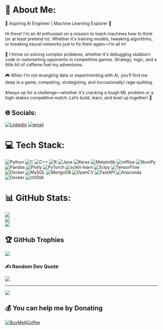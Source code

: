 # 💫 About Me:
🚀 Aspiring AI Engineer | Machine Learning Explorer 🤖<br><br>Hi there! I'm an AI enthusiast on a mission to teach machines how to think (or at least pretend to). Whether it's training models, tweaking algorithms, or breaking neural networks just to fix them again—I’m all in!<br><br>🧠 I thrive on solving complex problems, whether it's debugging stubborn code or outsmarting opponents in competitive games. Strategy, logic, and a little bit of caffeine fuel my adventures.<br><br>🎮 When I’m not wrangling data or experimenting with AI, you’ll find me deep in a game, competing, strategizing, and (occasionally) rage-quitting.<br><br>Always up for a challenge—whether it's cracking a tough ML problem or a high-stakes competitive match. Let’s build, learn, and level up together! 🚀


## 🌐 Socials:
[![LinkedIn](https://img.shields.io/badge/LinkedIn-%230077B5.svg?logo=linkedin&logoColor=white)](https://linkedin.com/in/https://www.linkedin.com/in/alexander-g-rosete/) [![email](https://img.shields.io/badge/Email-D14836?logo=gmail&logoColor=white)](mailto:alexandergrosete@gmail.com) 

# 💻 Tech Stack:
![Python](https://img.shields.io/badge/python-3670A0?style=plastic&logo=python&logoColor=ffdd54) ![C](https://img.shields.io/badge/c-%2300599C.svg?style=plastic&logo=c&logoColor=white) ![C++](https://img.shields.io/badge/c++-%2300599C.svg?style=plastic&logo=c%2B%2B&logoColor=white) ![R](https://img.shields.io/badge/r-%23276DC3.svg?style=plastic&logo=r&logoColor=white) ![Java](https://img.shields.io/badge/java-%23ED8B00.svg?style=plastic&logo=openjdk&logoColor=white) ![Keras](https://img.shields.io/badge/Keras-%23D00000.svg?style=plastic&logo=Keras&logoColor=white) ![Matplotlib](https://img.shields.io/badge/Matplotlib-%23ffffff.svg?style=plastic&logo=Matplotlib&logoColor=black) ![mlflow](https://img.shields.io/badge/mlflow-%23d9ead3.svg?style=plastic&logo=numpy&logoColor=blue) ![NumPy](https://img.shields.io/badge/numpy-%23013243.svg?style=plastic&logo=numpy&logoColor=white) ![Pandas](https://img.shields.io/badge/pandas-%23150458.svg?style=plastic&logo=pandas&logoColor=white) ![Plotly](https://img.shields.io/badge/Plotly-%233F4F75.svg?style=plastic&logo=plotly&logoColor=white) ![PyTorch](https://img.shields.io/badge/PyTorch-%23EE4C2C.svg?style=plastic&logo=PyTorch&logoColor=white) ![scikit-learn](https://img.shields.io/badge/scikit--learn-%23F7931E.svg?style=plastic&logo=scikit-learn&logoColor=white) ![Scipy](https://img.shields.io/badge/SciPy-%230C55A5.svg?style=plastic&logo=scipy&logoColor=%white) ![TensorFlow](https://img.shields.io/badge/TensorFlow-%23FF6F00.svg?style=plastic&logo=TensorFlow&logoColor=white) ![Docker](https://img.shields.io/badge/docker-%230db7ed.svg?style=plastic&logo=docker&logoColor=white) ![MySQL](https://img.shields.io/badge/mysql-4479A1.svg?style=plastic&logo=mysql&logoColor=white) ![MongoDB](https://img.shields.io/badge/MongoDB-%234ea94b.svg?style=plastic&logo=mongodb&logoColor=white) ![OpenCV](https://img.shields.io/badge/opencv-%23white.svg?style=plastic&logo=opencv&logoColor=white) ![FastAPI](https://img.shields.io/badge/FastAPI-005571?style=plastic&logo=fastapi) ![Anaconda](https://img.shields.io/badge/Anaconda-%2344A833.svg?style=plastic&logo=anaconda&logoColor=white) ![Docker](https://img.shields.io/badge/docker-%230db7ed.svg?style=plastic&logo=docker&logoColor=white) ![nVIDIA](https://img.shields.io/badge/cuda-000000.svg?style=plastic&logo=nVIDIA&logoColor=green)
# 📊 GitHub Stats:
![](https://github-readme-stats.vercel.app/api?username=Yissuh&theme=calm_pink&hide_border=false&include_all_commits=true&count_private=true)<br/>
![](https://nirzak-streak-stats.vercel.app/?user=Yissuh&theme=calm_pink&hide_border=false)<br/>
![](https://github-readme-stats.vercel.app/api/top-langs/?username=Yissuh&theme=calm_pink&hide_border=false&include_all_commits=true&count_private=true&layout=compact)

## 🏆 GitHub Trophies
![](https://github-profile-trophy.vercel.app/?username=Yissuh&theme=calm_pink&no-frame=false&no-bg=true&margin-w=4)

### ✍️ Random Dev Quote
![](https://quotes-github-readme.vercel.app/api?type=vetical&theme=radical)

---
[![](https://visitcount.itsvg.in/api?id=Yissuh&icon=0&color=0)](https://visitcount.itsvg.in)

  ## 💰 You can help me by Donating
  [![BuyMeACoffee](https://img.shields.io/badge/Buy%20Me%20a%20Coffee-ffdd00?style=for-the-badge&logo=buy-me-a-coffee&logoColor=black)](https://buymeacoffee.com/Yissuh) 

  
<!-- Proudly created with GPRM ( https://gprm.itsvg.in ) -->
